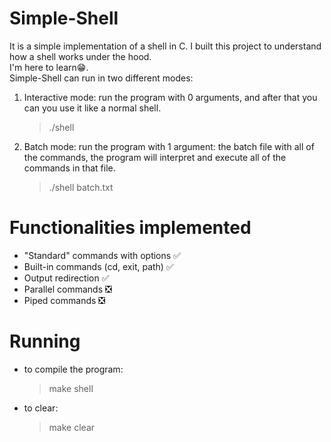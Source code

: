 # Simple-Shell
It is a simple implementation of a shell in C. I built this project to understand how a shell works under the hood.<br/>
I'm here to learn😁. <br/>
Simple-Shell can run in two different modes: <br/>
1) Interactive mode: run the program with 0 arguments, and after that you can you use it like a normal shell.
   >./shell

2) Batch mode: run the program with 1 argument: the batch file with all of the commands, the program will interpret and execute all of the commands in that file.
   >./shell batch.txt
   
# Functionalities implemented
- "Standard" commands with options ✅
- Built-in commands (cd, exit, path) ✅
- Output redirection ✅
- Parallel commands ❎
- Piped commands ❎

# Running
- to compile the program:
  
    > make shell
- to clear:

    > make clear

